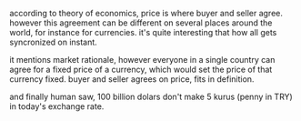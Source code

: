 according to theory of economics, price is where buyer and seller agree. however this agreement can be different on several places around the world, for instance for currencies. it's quite interesting that how all gets syncronized on instant.

it mentions market rationale, however everyone in a single country can agree for a fixed price of a currency, which would set the price of that currency fixed. buyer and seller agrees on price, fits in definition.

and finally human saw, 100 billion dolars don't make 5 kurus (penny in TRY) in today's exchange rate.